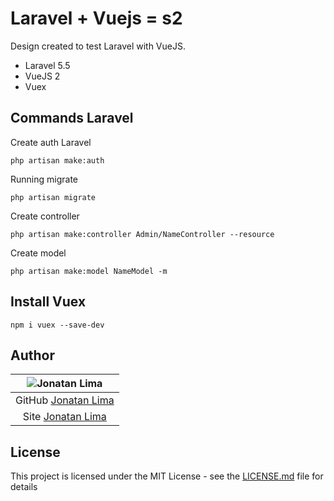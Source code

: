 # Laravel + Vuejs = s2

Design created to test Laravel with VueJS.

* Laravel 5.5
* VueJS 2
* Vuex

## Commands Laravel

Create auth Laravel

```unix
php artisan make:auth
```

Running migrate

```unix
php artisan migrate
```

Create controller

```unix
php artisan make:controller Admin/NameController --resource
```

Create model

```unix
php artisan make:model NameModel -m
```

## Install Vuex

```unix
npm i vuex --save-dev
```

## Author

| ![Jonatan Lima](https://avatars3.githubusercontent.com/u/9246888?s=400&u=811a19c46d1db0eb97b3167f607e4cbbd0a488ca&v=4&s=)|
|:-------------------------:|
|GitHub  [Jonatan Lima](https://github.com/JonatanLima)  |
|Site  [Jonatan Lima](https://jonatanlima.com/)  |

## License

This project is licensed under the MIT License - see the [LICENSE.md](LICENSE.md) file for details
